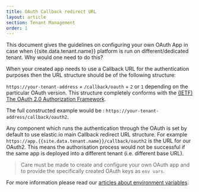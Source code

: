 ```yaml
---
title: OAuth Callback redirect URL
layout: article
section: Tenant Management
order: 1
---
```


This document gives the guidelines on configuring your own OAuth App in case when {{site.data.tenant.name}} platform is run on different/dedicated tenant. Why would one need to do this?

When your created app needs to use a Callback URL for the authentication purposes then the URL structure should be of the following structure:

`https://your-tenant-address` + `/callback/oauth` + `2` or `1` depending on the particular OAuth version. This structure completely conforms with the [(IETF) The OAuth 2.0 Authorization Framework](https://tools.ietf.org/html/rfc6749).

The full constructed example would be : `https://your-tenant-address/callback/oauth2`.

Any component which runs the authentication through the OAuth is set by default to use elastic.io main Callback redirect URL structure. For example `https://app.{{site.data.tenant.name}}/callback/oauth2` is the URL for our OAuth2. This means the authorisation process would not be successful if the same app is deployed into a different tenant (i.e. different base URL).

> Care must be made to create and configure your own OAuth app and to provide the specifically created OAuth keys as `env vars`.

For more information please read our [articles about environment variables](/references/how-to-define-envirament-variables-for-components).
